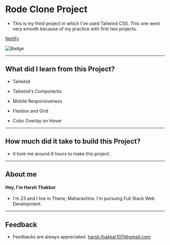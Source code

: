 # Rode Clone Project

- This is my third project in which I've used Tailwind CSS. This one went very smooth because of my practice with first two projects.

[Netlify](https://rode-clone-harshcodes.netlify.app/)

![Badge](https://img.shields.io/badge/Netlify-Link-green)

---

## What did I learn from this Project?

- Tailwind

- Tailwind's Components

- Mobile Responsiveness

- Flexbox and Grid

- Color Overlay on Hover

---

## How much did it take to build this Project?

- It took me around 8 hours to make this project.

---

## **About me**

#### **Hey, I'm Harsh Thakkar**

- I'm 23 and I live in Thane, Maharashtra. I'm pursuing Full Stack Web Development.

---

## **Feedback**
- Feedbacks are always appreciated. harsh.thakkar1011@gmail.com